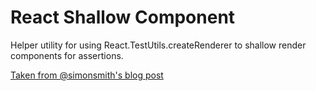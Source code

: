 React Shallow Component
====================

Helper utility for using React.TestUtils.createRenderer to shallow render components for assertions.

[Taken from @simonsmith's blog post](http://simonsmith.io/unit-testing-react-components-without-a-dom/)

